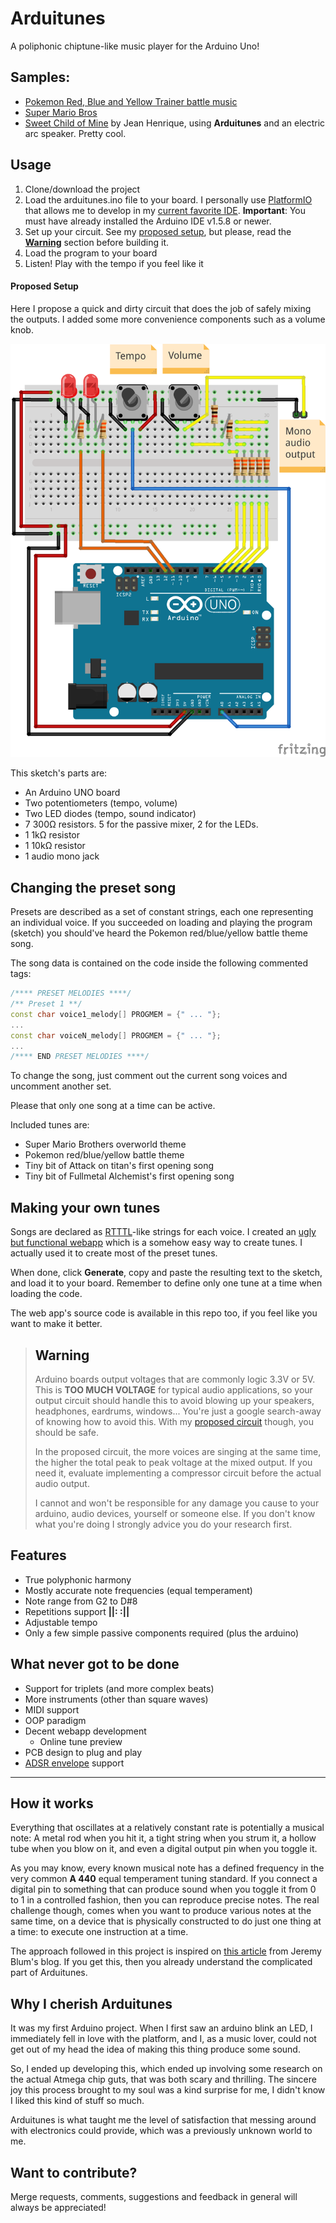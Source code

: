 # Arduitunes

A poliphonic chiptune-like music player for the Arduino Uno!

## Samples:

* [Pokemon Red, Blue and Yellow Trainer battle music](https://www.youtube.com/watch?v=Nx4-dWHNMjs)
* [Super Mario Bros](https://youtu.be/CvvDUk5SBmg)
* [Sweet Child of Mine](https://www.youtube.com/watch?v=4CrpFCbZ7Xw) by Jean Henrique, using **Arduitunes** and an electric arc speaker. Pretty cool.

## Usage

1. Clone/download the project
1. Load the arduitunes.ino file to your board. I personally use [PlatformIO](http://platformio.org/) that allows me to develop in my [current favorite IDE](https://www.jetbrains.com/clion/). **Important**: You must have already installed the Arduino IDE v1.5.8 or newer.
1. Set up your circuit. See my [proposed setup](#proposed-setup), but please, read the [**Warning**](#warning) section before building it.
1. Load the program to your board
1. Listen! Play with the tempo if you feel like it

#### <a id="proposed-setup"> Proposed Setup </a>

Here I propose a quick and dirty circuit that does the job of safely mixing the outputs. I added some more convenience components such as a volume knob.

![proposed setup sketch](/resources/proposed_sketch.png)

This sketch's parts are:
* An Arduino UNO board
* Two potentiometers (tempo, volume)
* Two LED diodes (tempo, sound indicator)
* 7 300Ω resistors. 5 for the passive mixer, 2 for the LEDs.
* 1 1kΩ resistor
* 1 10kΩ resistor
* 1 audio mono jack

## Changing the preset song

Presets are described as a set of constant strings, each one representing an individual voice. If you succeeded on loading and playing the program (sketch) you should've heard the Pokemon red/blue/yellow battle theme song.

The song data is contained on the code inside the following commented tags:

```cpp
/**** PRESET MELODIES ****/
/** Preset 1 **/
const char voice1_melody[] PROGMEM = {" ... "};
...
const char voiceN_melody[] PROGMEM = {" ... "};
...
/**** END PRESET MELODIES ****/
```

To change the song, just comment out the current song voices and uncomment another set. 

Please that only one song at a time can be active.

Included tunes are:
* Super Mario Brothers overworld theme
* Pokemon red/blue/yellow battle theme
* Tiny bit of Attack on titan's first opening song
* Tiny bit of Fullmetal Alchemist's first opening song

## Making your own tunes

Songs are declared as [RTTTL](https://en.wikipedia.org/wiki/Ring_Tone_Transfer_Language)-like strings for each voice. I created an [ugly but functional webapp](http://www.dcc.uchile.cl/~acastro/arduitunes) which is a somehow easy way to create tunes. I actually used it to create most of the preset tunes.

When done, click **Generate**, copy and paste the resulting text to the sketch, and load it to your board. Remember to define only one tune at a time when loading the code.

The web app's source code is available in this repo too, if you feel like you want to make it better.

> ## <a id="warning">Warning</a>
> 
> Arduino boards output voltages that are commonly logic 3.3V or 5V. This is **TOO MUCH VOLTAGE** for typical audio applications, so your output circuit should handle this to avoid blowing up your speakers, headphones, eardrums, windows... You're just a google search-away of knowing how to avoid this. With my [proposed circuit](#proposed-setup) though, you should be safe. 
> 
> In the proposed circuit, the more voices are singing at the same time, the higher the total peak to peak voltage at the mixed output. If you need it, evaluate implementing a compressor circuit before the actual audio output.
>
> I cannot and won't be responsible for any damage you cause to your arduino, audio devices, yourself or someone else. If you don't know what you're doing I strongly advice you do your research first.


## Features
* True polyphonic harmony
* Mostly accurate note frequencies (equal temperament)
* Note range from G2 to D#8
* Repetitions support **||:  :||**
* Adjustable tempo
* Only a few simple passive components required (plus the arduino)


## What never got to be done
* Support for triplets (and more complex beats)
* More instruments (other than square waves)
* MIDI support
* OOP paradigm
* Decent webapp development
  * Online tune preview
* PCB design to plug and play
* [ADSR envelope](https://www.wikiaudio.org/adsr-envelope/) support


---------------------
## How it works

Everything that oscillates at a relatively constant rate is potentially a musical note: A metal rod when you hit it, a tight string when you strum it, a hollow tube when you blow on it, and even a digital output pin when you toggle it. 

As you may know, every known musical note has a defined frequency in the very common **A 440** equal temperament tuning standard. If you connect a digital pin to something that can produce sound when you toggle it from 0 to 1 in a controlled fashion, then you can reproduce precise notes. The real challenge though, comes when you want to produce various notes at the same time, on a device that is physically constructed to do just one thing at a time: to execute one instruction at a time.

The approach followed in this project is inspired on [this article](https://www.jeremyblum.com/2010/09/05/driving-5-speakers-simultaneously-with-an-arduino/) from Jeremy Blum's blog. If you get this, then you already understand the complicated part of Arduitunes.


## Why I cherish Arduitunes

It was my first Arduino project. When I first saw an arduino blink an LED, I immediately fell in love with the platform, and I, as a music lover, could not get out of my head the idea of making this thing produce some sound.

So, I ended up developing this, which ended up involving some research on the actual Atmega chip guts, that was both scary and thrilling. The sincere joy this process brought to my soul was a kind surprise for me, I didn't know I liked this kind of stuff so much. 

Arduitunes is what taught me the level of satisfaction that messing around with electronics could provide, which was a previously unknown world to me.

## Want to contribute?

Merge requests, comments, suggestions and feedback in general will always be appreciated!
